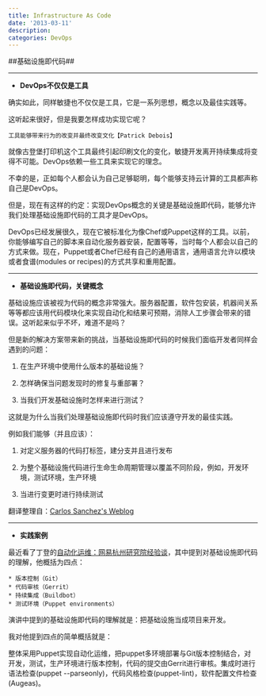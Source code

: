 ```yaml
---
title: Infrastructure As Code
date: '2013-03-11'
description: 
categories: DevOps
---
```


##基础设施即代码##

***

* <strong>DevOps不仅仅是工具</strong>

确实如此，同样敏捷也不仅仅是工具，它是一系列思想，概念以及最佳实践等。

这听起来很好，但是我要怎样成功实现它呢？

    工具能够带来行为的改变并最终改变文化【Patrick Debois】

就像古登堡打印机这个工具最终引起印刷文化的变化，敏捷开发离开持续集成将变得不可能。DevOps依赖一些工具来实现它的理念。

不幸的是，正如每个人都会认为自己足够聪明，每个能够支持云计算的工具都声称自己是DevOps。

但是，现在有这样的约定：实现DevOps概念的关键是基础设施即代码，能够允许我们处理基础设施即代码的工具才是DevOps。

DevOps已经发展很久，现在它被标准化为像Chef或Puppet这样的工具。以前，你能够编写自己的脚本来自动化服务器安装，配置等等，当时每个人都会以自己的方式来做。现在，Puppet或者Chef已经有自己的通用语言，通用语言允许以模块或者食谱(modules or recipes)的方式共享和重用配置。

***

* <strong>基础设施即代码，关键概念</strong>

基础设施应该被视为代码的概念非常强大。服务器配置，软件包安装，机器间关系等等都应该用代码模块化来实现自动化和结果可预期，消除人工步骤会带来的错误。这听起来似乎不坏，难道不是吗？

但是新的解决方案带来新的挑战，当基础设施即代码的时候我们面临开发者同样会遇到的问题：

1. 在生产环境中使用什么版本的基础设施？

2. 怎样确保当问题发现时的修复与重部署？

3. 当我们开发基础设施时怎样来进行测试？

这就是为什么当我们处理基础设施即代码时我们应该遵守开发的最佳实践。

例如我们能够（并且应该）：

1. 对定义服务器的代码打标签，建分支并且进行发布

2. 为整个基础设施代码进行生命生命周期管理以覆盖不同阶段，例如，开发环境，测试环境，生产环境

3. 当进行变更时进行持续测试

翻译整理自：[Carlos Sanchez's Weblog](http://blog.csanchez.org/2012/03/13/infrastructure-as-code/)

***

* <strong>实践案例</strong>

最近看了丁登的[自动化运维：网易杭州研究院经验谈](http://www.infoq.com/cn/presentations/automatic-maintenance-netease-hangzhou-institute-experiences)，其中提到对基础设施即代码的理解，他概括为四点：

    * 版本控制（Git）
    * 代码审核（Gerrit）
    * 持续集成（Buildbot）
    * 测试环境（Puppet environments）

演讲中提到的基础设施即代码的理解就是：把基础设施当成项目来开发。

我对他提到四点的简单概括就是：

整体采用Puppet实现自动化运维，把puppet多环境部署与Git版本控制结合，对开发，测试，生产环境进行版本控制，代码的提交由Gerrit进行审核。集成时进行语法检查(puppet --parseonly)，代码风格检查(puppet-lint)，软件配置文件检查(Augeas)。

